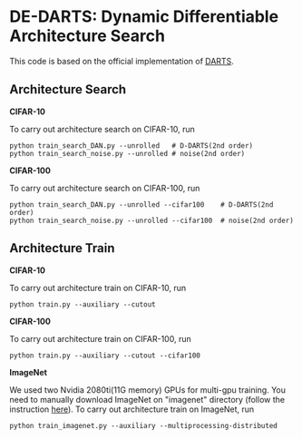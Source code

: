 # DE-DARTS: Dynamic Differentiable Architecture Search
This code is based on the official implementation of [DARTS](https://github.com/quark0/darts).


## Architecture Search
**CIFAR-10**

To carry out architecture search on CIFAR-10, run
```
python train_search_DAN.py --unrolled   # D-DARTS(2nd order)
python train_search_noise.py --unrolled # noise(2nd order)
```

**CIFAR-100**

To carry out architecture search on CIFAR-100, run
```
python train_search_DAN.py --unrolled --cifar100    # D-DARTS(2nd order)
python train_search_noise.py --unrolled --cifar100  # noise(2nd order)
```


## Architecture Train
**CIFAR-10**

To carry out architecture train on CIFAR-10, run
```
python train.py --auxiliary --cutout
```
**CIFAR-100**

To carry out architecture train on CIFAR-100, run
```
python train.py --auxiliary --cutout --cifar100
```
**ImageNet**

We used two Nvidia 2080ti(11G memory) GPUs for multi-gpu training. 
You need to manually download ImageNet on "imagenet" directory (follow the instruction [here](https://github.com/pytorch/examples/tree/master/imagenet)).
 To carry out architecture train on ImageNet, run
```
python train_imagenet.py --auxiliary --multiprocessing-distributed  
```
